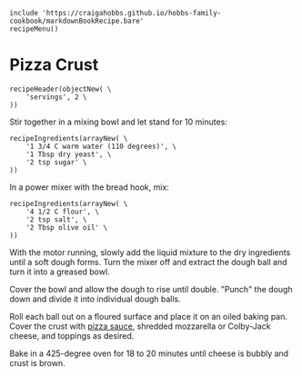 ~~~ markdown-script
include 'https://craigahobbs.github.io/hobbs-family-cookbook/markdownBookRecipe.bare'
recipeMenu()
~~~

# Pizza Crust

~~~ markdown-script
recipeHeader(objectNew( \
    'servings', 2 \
))
~~~

Stir together in a mixing bowl and let stand for 10 minutes:

~~~ markdown-script
recipeIngredients(arrayNew( \
    '1 3/4 C warm water (110 degrees)', \
    '1 Tbsp dry yeast', \
    '2 tsp sugar' \
))
~~~

In a power mixer with the bread hook, mix:

~~~ markdown-script
recipeIngredients(arrayNew( \
    '4 1/2 C flour', \
    '2 tsp salt', \
    '2 Tbsp olive oil' \
))
~~~

With the motor running, slowly add the liquid mixture to the dry ingredients until a soft dough
forms. Turn the mixer off and extract the dough ball and turn it into a greased bowl.

Cover the bowl and allow the dough to rise until double. "Punch" the dough down and divide it into
individual dough balls.

Roll each ball out on a floured surface and place it on an oiled baking pan. Cover the crust with
[pizza sauce](#categories.0=Extras&categories.1=Recipes&id=recipes-PizzaSauce), shredded mozzarella
or Colby-Jack cheese, and toppings as desired.

Bake in a 425-degree oven for 18 to 20 minutes until cheese is bubbly and crust is brown.
